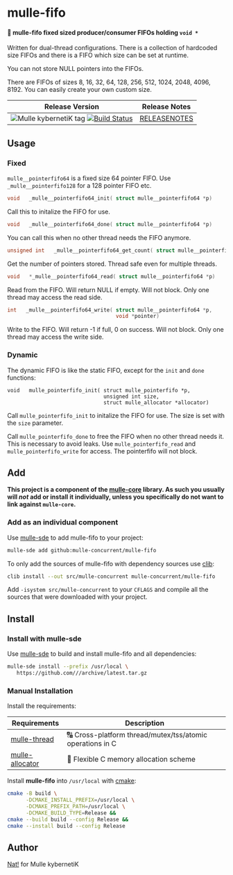 # mulle-fifo

#### 🐍 mulle-fifo fixed sized producer/consumer FIFOs holding `void *`

Written for dual-thread configurations. There is a collection of hardcoded size
FIFOs and there is a FIFO which size can be set at runtime.

You can not store NULL pointers into the FIFOs.

There are FIFOs of sizes 8, 16, 32, 64, 128, 256, 512, 1024, 2048, 4096, 8192.
You can easily create your own custom size.


| Release Version                                       | Release Notes
|-------------------------------------------------------|--------------
| ![Mulle kybernetiK tag](https://img.shields.io/github/tag//mulle-fifo.svg?branch=release) [![Build Status](https://github.com//mulle-fifo/workflows/CI/badge.svg?branch=release)](//github.com//mulle-fifo/actions)| [RELEASENOTES](RELEASENOTES.md) |



## Usage

### Fixed

`mulle__pointerfifo64` is  a fixed size 64 pointer FIFO.
Use `_mulle__pointerfifo128` for a 128 pointer FIFO etc.

``` c
void   _mulle__pointerfifo64_init( struct mulle__pointerfifo64 *p)
```

Call this to initalize the FIFO for use.


``` c
void   _mulle__pointerfifo64_done( struct mulle__pointerfifo64 *p)
```

You can call this when no other thread needs the FIFO anymore.


``` c
unsigned int   _mulle__pointerfifo64_get_count( struct mulle__pointerfifo64 *p)
```

Get the number of pointers stored. Thread safe even for multiple threads.


``` c
void   *_mulle__pointerfifo64_read( struct mulle__pointerfifo64 *p)
```

Read from the FIFO. Will return NULL if empty. Will not block.
Only one thread may access the read side.

``` c
int   _mulle__pointerfifo64_write( struct mulle__pointerfifo64 *p,
                                   void *pointer)
```

Write to the FIFO. Will return -1 if full, 0 on success. Will not block.
Only one thread may access the write side.


### Dynamic

The dynamic FIFO is like the static FIFO, except for the `init` and
`done` functions:

```
void   mulle_pointerfifo_init( struct mulle_pointerfifo *p,
                               unsigned int size,
                               struct mulle_allocator *allocator)
```

Call `mulle_pointerfifo_init` to initalize the FIFO for use.
The size is set with the `size` parameter.

Call `mulle_pointerfifo_done` to free the FIFO when no other thread needs it.
This is necessary to avoid leaks. Use `mulle_pointerfifo_read` and
`mulle_pointerfifo_write` for access. The pointerfifo will not block.






## Add

**This project is a component of the [mulle-core](//github.com/mulle-core/mulle-core) library. As such you usually will *not* add or install it
individually, unless you specifically do not want to link against
`mulle-core`.**


### Add as an individual component

Use [mulle-sde](//github.com/mulle-sde) to add mulle-fifo to your project:

``` sh
mulle-sde add github:mulle-concurrent/mulle-fifo
```

To only add the sources of mulle-fifo with dependency
sources use [clib](https://github.com/clibs/clib):


``` sh
clib install --out src/mulle-concurrent mulle-concurrent/mulle-fifo
```

Add `-isystem src/mulle-concurrent` to your `CFLAGS` and compile all the sources that were downloaded with your project.


## Install

### Install with mulle-sde

Use [mulle-sde](//github.com/mulle-sde) to build and install mulle-fifo and all dependencies:

``` sh
mulle-sde install --prefix /usr/local \
   https://github.com///archive/latest.tar.gz
```

### Manual Installation

Install the requirements:

| Requirements                                 | Description
|----------------------------------------------|-----------------------
| [mulle-thread](https://github.com/mulle-concurrent/mulle-thread)             | 🔠 Cross-platform thread/mutex/tss/atomic operations in C
| [mulle-allocator](https://github.com/mulle-c/mulle-allocator)             | 🔄 Flexible C memory allocation scheme

Install **mulle-fifo** into `/usr/local` with [cmake](https://cmake.org):

``` sh
cmake -B build \
      -DCMAKE_INSTALL_PREFIX=/usr/local \
      -DCMAKE_PREFIX_PATH=/usr/local \
      -DCMAKE_BUILD_TYPE=Release &&
cmake --build build --config Release &&
cmake --install build --config Release
```

## Author

[Nat!](https://mulle-kybernetik.com/weblog) for Mulle kybernetiK


